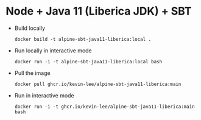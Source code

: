 # Node + Java 11 (Liberica JDK) + SBT

* Build locally
  ```shell
  docker build -t alpine-sbt-java11-liberica:local .
  ```

* Run locally in interactive mode
  ```shell
  docker run -i -t alpine-sbt-java11-liberica:local bash
  ```

* Pull the image
  ```shell
  docker pull ghcr.io/kevin-lee/alpine-sbt-java11-liberica:main
  ```

* Run in interactive mode
  ```shell
  docker run -i -t ghcr.io/kevin-lee/alpine-sbt-java11-liberica:main bash
  ```
